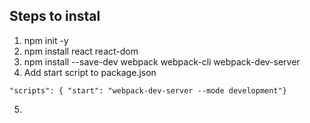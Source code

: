 ## Steps to instal

1. npm init -y
2. npm install react react-dom
3. npm install --save-dev webpack webpack-cli webpack-dev-server
4. Add start script to package.json

```
"scripts": { "start": "webpack-dev-server --mode development"}
```

5.

